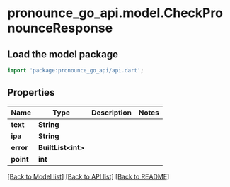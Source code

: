 # pronounce_go_api.model.CheckPronounceResponse

## Load the model package
```dart
import 'package:pronounce_go_api/api.dart';
```

## Properties
Name | Type | Description | Notes
------------ | ------------- | ------------- | -------------
**text** | **String** |  | 
**ipa** | **String** |  | 
**error** | **BuiltList&lt;int&gt;** |  | 
**point** | **int** |  | 

[[Back to Model list]](../README.md#documentation-for-models) [[Back to API list]](../README.md#documentation-for-api-endpoints) [[Back to README]](../README.md)


